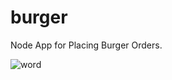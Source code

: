 # burger
Node App for Placing Burger Orders.



![word](https://user-images.githubusercontent.com/38080854/46483631-ff84dd80-c7ac-11e8-9901-447bc9ecc237.png)


